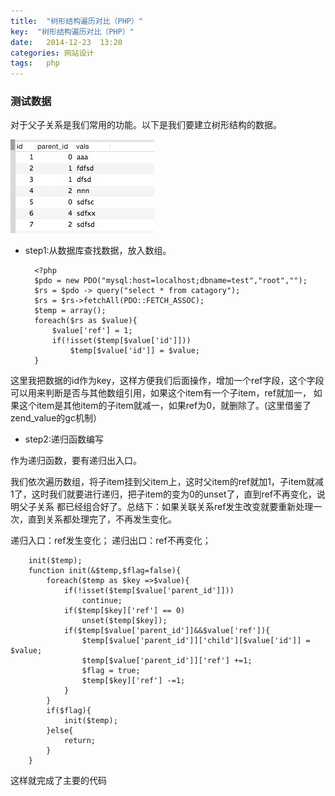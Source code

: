 ```yaml
---
title:  "树形结构遍历对比（PHP）"
key:  "树形结构遍历对比（PHP）"
date:   2014-12-23  13:20
categories: 网站设计
tags:   php
---
```


### 测试数据
对于父子关系是我们常用的功能。以下是我们要建立树形结构的数据。

![data](/images/tree_data.png)

* step1:从数据库查找数据，放入数组。

        <?php
        $pdo = new PDO("mysql:host=localhost;dbname=test","root",""); 
        $rs = $pdo -> query("select * from catagory"); 
        $rs = $rs->fetchAll(PDO::FETCH_ASSOC);
        $temp = array();
        foreach($rs as $value){
            $value['ref'] = 1;
            if(!isset($temp[$value['id']])) 
                $temp[$value['id']] = $value;
        }

这里我把数据的id作为key，这样方便我们后面操作，增加一个ref字段，这个字段可以用来判断是否与其他数组引用，如果这个item有一个子item，ref就加一，
如果这个item是其他item的子item就减一，如果ref为0，就删除了。(这里借鉴了zend_value的gc机制）

* step2:递归函数编写

作为递归函数，要有递归出入口。

我们依次遍历数组，将子item挂到父item上，这时父item的ref就加1，子item就减1了，这时我们就要进行递归，把子item的变为0的unset了，直到ref不再变化，说明父子关系
都已经组合好了。总结下：如果关联关系ref发生改变就要重新处理一次，直到关系都处理完了，不再发生变化。

递归入口：ref发生变化；
递归出口：ref不再变化；


        init($temp);
        function init(&$temp,$flag=false){
            foreach($temp as $key =>$value){
                if(!isset($temp[$value['parent_id']]))
                    continue;
                if($temp[$key]['ref'] == 0)
                    unset($temp[$key]);
                if($temp[$value['parent_id']]&&$value['ref']){
                    $temp[$value['parent_id']]['child'][$value['id']] = $value;
                    $temp[$value['parent_id']]['ref'] +=1;
                    $flag = true;
                    $temp[$key]['ref'] -=1;
                }
            }
            if($flag){
                init($temp);
            }else{
                return;
            }
        }
         
这样就完成了主要的代码      
             

